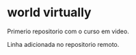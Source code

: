 # world virtually
 Primerio repositorio com o curso em video.

Linha adicionada no repositorio remoto.
